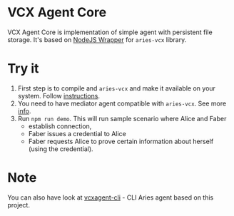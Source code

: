 # VCX Agent Core
VCX Agent Core is implementation of simple agent with persistent file storage. It's based on
[NodeJS Wrapper](../../../wrappers/node) for `aries-vcx` library.

# Try it
1. First step is to compile and `aries-vcx` and make it available on your system. Follow [instructions](../../../libvcx).
2. You need to have mediator agent compatible with `aries-vcx`. See more [info](../../../README.md).
3. Run `npm run demo`. This will run sample scenario where Alice and Faber
    - establish connection, 
    - Faber issues a credential to Alice
    - Faber requests Alice to prove certain information about herself (using the credential). 
    
# Note 
You can also have look at [vcxagent-cli](../vcxagent-cli) - CLI Aries agent based 
on this project.
